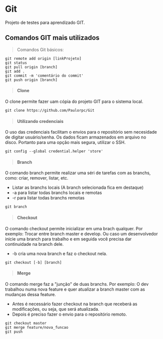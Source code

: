 # Git
Projeto de testes para aprendizado GIT. 

## Comandos GIT mais utilizados

> Comandos Git básicos:
```
git remote add origin [linkProjeto]
git status
git pull origin [branch]
git add .
git commit -m 'comentário do commit'
git push origin [branch]
```


> #### Clone
O clone permite fazer uam cópia do projeto GIT para o sistema local. 
```
git clone https://github.com/Paulorpc/Git
```


> #### Utilizando credenciais
O uso das credenciais facilitam o envios para o repositório sem necesidade de digitar usuário/senha. Os dados ficam armazenados em arquivo no disco. Portanto para uma opção mais segura, utilizar o SSH. 
```
git config --global credential.helper 'store'
```

> #### Branch
O comando branch permite realizar uma séri de tarefas com as branchs, como: criar, remover, listar, etc.
- Listar as branchs locais (A branch selecionada fica em destaque)
- -a para listar todas branchs locais e remotas
- -r para listar todas branchs remotas
```
git branch 
```


> #### Checkout
O comando checkout permite inicializar em uma brach qualquer. Por exemplo: Trocar entre branch master e develop. Ou caso um desenvolvedor inicie uma branch para trabalho e em seguida você precisa dar continuidade na branch dele.
- -b cria uma nova branch e faz o checkout nela. 
```
git checkout [-b] [branch]
```

> #### Merge
O comando merge faz a "junção" de duas branchs. Por exemplo: O dev trabalhou numa nova feature e quer atualizar a branch master com as mudanças dessa feature.
- Antes é necessário fazer checkout na branch que receberá as modificações, ou seja, que será atualizada.
- Depois é preciso fazer o envio para o repositório remoto.   
```
git checkout master
git merge feature/nova_funcao
git push
```


